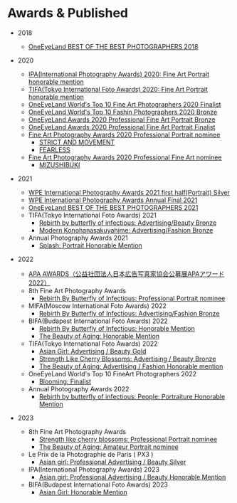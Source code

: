 # Awards & Published

- 2018
  - [OneEyeLand BEST OF THE BEST PHOTOGRAPHERS 2018](https://oneeyeland.com/book/best-of-the-best-photographers-2018#group-137)
- 2020
  - [IPA(International Photography Awards) 2020: Fine Art Portrait honorable mention](https://www.photoawards.com/winner/zoom.php?eid=8-199148-20)
  - [TIFA(Tokyo International Foto Awards) 2020: Fine Art Portrait honorable mention](https://www.tokyofotoawards.jp/winners/hm/2020/5073/)
  - [OneEyeLand World's Top 10 Fine Art Photographers 2020 Finalist](https://oneeyeland.com/top-10/photo-contest/fine-art/award_images.php?award_id=4179)
  - [OneEyeLand World's Top 10 Fashin Photographers 2020 Bronze](https://oneeyeland.com/top-10/photo-contest/fashion/award_images.php?award_id=4553)
  - [OneEyeLand Awards 2020 Professional Fine Art Portrait Bronze](https://oneeyeland.com/awards/award_images.php?award_id=5220&year=2020)
  - [OneEyeLand Awards 2020 Professional Fine Art Portrait Finalist](https://oneeyeland.com/awards/award_images.php?award_id=5546&year=2020)
  - [Fine Art Photography Awards 2020 Professional Portrait nominee](https://fineartphotoawards.com/winners-gallery/fapa-2020-2021/professional/portrait)
    - [STRICT AND MOVEMENT](https://fineartphotoawards.com/winners-gallery/fapa-2020-2021/professional/portrait/hm/14476)
    - [FEARLESS](https://fineartphotoawards.com/winners-gallery/fapa-2020-2021/professional/portrait/hm/14522)
  - [Fine Art Photography Awards 2020 Professional Fine Art nominee](https://fineartphotoawards.com/winners-gallery/fapa-2020-2021/professional/fine-art)
    - [MIZUSHIBUKI](https://fineartphotoawards.com/winners-gallery/fapa-2020-2021/professional/fine-art/hm/13931)
- 2021
  - [WPE International Photography Awards 2021 first half(Portrait) Silver ](https://www.wpeawards.com/rubrique/galleries.php?id_contest=8&id_archive_category=135&page=1)
  - [WPE International Photography Awards Annual Final 2021](https://www.wpeawards.com/rubrique/galleries.php?id_contest=10&id_archive_category=193)
  - [OneEyeLand BEST OF THE BEST PHOTOGRAPHERS 2021](https://oneeyeland.com/book/best-of-the-best-photographers-2021)
  - TIFA(Tokyo International Foto Awards) 2021
    - [Rebirth by butterfly of infectious: Advertising/Beauty Bronze](https://www.tokyofotoawards.jp/winners/social/2021/Rebirth-By-Butterfly-of-Infectious)
    - [Modern Konohanasakuyahime: Advertising/Fashion Bronze](https://www.tokyofotoawards.jp/winners/social/2021/Modern-Konohanasakuyahime)
  - Annual Photography Awards 2021
    - [Splash: Portrait Honorable Mention](https://annualphotoawards.com/winners/apa-2021/award/portrait/honorable-mention/1643)
    
- 2022
  - [APA AWARDS（公益社団法人日本広告写真家協会公募展APAアワード2022）](http://www.apa-japan.com/award/)
  - 8th Fine Art Photography Awards
    - [Rebirth By Butterfly of Infectious: Professional Portrait nominee](https://fineartphotoawards.com/winners-gallery/fapa-2021-2022/professional/portrait/hm/17073)
  - MIFA(Moscow International Foto Awards) 2022
    - [Rebirth By Butterfly of Infectious: Advertising/Fashion Bronze](https://www.moscowfotoawards.com/winners/hm/2022/10-31866-22/)
  - BIFA(Budapest International Foto Awards) 2022
    - [Rebirth By Butterfly of Infectious: Honorable Mention](https://budapestfotoawards.com/winners/social/2022/93-25135-22/)
    - [The Beauty of Aging: Honorable Mention](https://budapestfotoawards.com/winners/social/2022/93-25136-22/)
  - TIFA(Tokyo International Foto Awards) 2022
    - [Asian Girl: Advertising / Beauty Gold](https://www.tokyofotoawards.jp/winners/social/2022/23-36123-22)
    - [Strength Like Cherry Blossoms: Advertising / Beauty Bronze](https://www.tokyofotoawards.jp/winners/social/2022/23-36122-22/)
    - [The Beauty of Aging: Advertising / Fashion Honorable mention](https://www.tokyofotoawards.jp/winners/hm/2022/7642/)
  - OneEyeLand World's Top 10 FineArt Photographers 2022
    - [Blooming: Finalist](https://oneeyeland.com/top-10/photo-contest/fine-art/award_images.php?award_id=9537)
  - Annual Photography Awards 2022
    - [Rebirth by butterfly of infectious: People: Portraiture Honorable Mention](https://annualphotoawards.com/winners/annual-photography-awards-2022/award/portraiture/honorable-mention/2417)
- 2023
  - 8th Fine Art Photography Awards
    - [Strength like cherry blossoms: Professional Portrait nominee](https://fineartphotoawards.com/winners-gallery/fapa-2022-2023/professional/fine-art/hm/18596)
    - [The Beauty of Aging: Amateur Portrait nominee](https://fineartphotoawards.com/winners-gallery/fapa-2022-2023/amateur/fine-art/hm/19451)
  - Le Prix de la Photographie de Paris ( PX3 )
    - [Asian girl: Professional Advertising / Beauty Silver](https://px3.fr/winners/px3/2023/13342/)
  - IPA(International Photography Awards) 2023
    - [Asian girl: Professional Advertising / Beauty Honorable Mention](https://photoawards.com/winner/zoom.php?eid=8-1675377933-23)
  - BIFA(Budapest International Foto Awards) 2023
    - [Asian Girl: Honorable Mention](https://budapestfotoawards.com/winners/social/2023/93-27979-23/1703044461/)